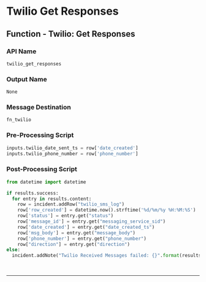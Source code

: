 <!--
    DO NOT MANUALLY EDIT THIS FILE
    THIS FILE IS AUTOMATICALLY GENERATED WITH resilient-sdk codegen
    Generated with resilient-sdk v51.0.5.0.1475
-->

# Twilio Get Responses

## Function - Twilio: Get Responses

### API Name
`twilio_get_responses`

### Output Name
`None`

### Message Destination
`fn_twilio`

### Pre-Processing Script
```python
inputs.twilio_date_sent_ts = row['date_created']
inputs.twilio_phone_number = row['phone_number']

```

### Post-Processing Script
```python
from datetime import datetime

if results.success:
  for entry in results.content:
    row = incident.addRow("twilio_sms_log")
    row['row_created'] = datetime.now().strftime('%d/%m/%y %H:%M:%S')
    row['status'] = entry.get("status")
    row['message_id'] = entry.get("messaging_service_sid")
    row['date_created'] = entry.get("date_created_ts")
    row['msg_body'] = entry.get("message_body")
    row['phone_number'] = entry.get("phone_number")
    row["direction"] = entry.get("direction")
else:
  incident.addNote("Twilio Received Messages failed: {}".format(results.reason))
  
  
```

---

